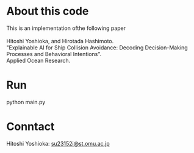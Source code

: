 # About this code
This is an implementation ofthe  following paper<br><br>
Hitoshi Yoshioka, and Hirotada Hashimoto.<br>
"Explainable AI for Ship Collision Avoidance: Decoding Decision-Making Processes and Behavioral Intentions".<br>
Applied Ocean Research.<be>

# Run
python main.py

# Conntact
Hitoshi Yoshioka: su23152i@st.omu.ac.jp
